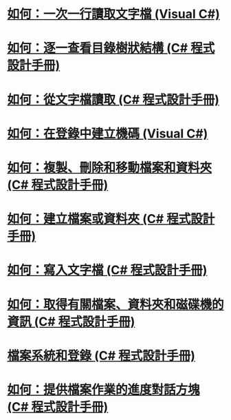# [如何：一次一行讀取文字檔 (Visual C#)](how-to-read-a-text-file-one-line-at-a-time.md)
# [如何：逐一查看目錄樹狀結構 (C# 程式設計手冊)](how-to-iterate-through-a-directory-tree.md)
# [如何：從文字檔讀取 (C# 程式設計手冊)](how-to-read-from-a-text-file.md)
# [如何：在登錄中建立機碼 (Visual C#)](how-to-create-a-key-in-the-registry.md)
# [如何：複製、刪除和移動檔案和資料夾 (C# 程式設計手冊)](how-to-copy-delete-and-move-files-and-folders.md)
# [如何：建立檔案或資料夾 (C# 程式設計手冊)](how-to-create-a-file-or-folder.md)
# [如何：寫入文字檔 (C# 程式設計手冊)](how-to-write-to-a-text-file.md)
# [如何：取得有關檔案、資料夾和磁碟機的資訊 (C# 程式設計手冊)](how-to-get-information-about-files-folders-and-drives.md)
# [檔案系統和登錄 (C# 程式設計手冊)](file-system-and-the-registry.md)
# [如何：提供檔案作業的進度對話方塊 (C# 程式設計手冊)](how-to-provide-a-progress-dialog-box-for-file-operations.md)
